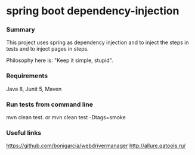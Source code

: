 # spring boot dependency-injection
### Summary
This project uses spring as dependency injection and to inject the steps in tests and to inject pages in steps.

Philosophy here is: "Keep it simple, stupid".

### Requirements
Java 8, Junit 5, Maven

### Run tests from command line
mvn clean test. or mvn clean test -Dtags=smoke

### Useful links
https://github.com/bonigarcia/webdrivermanager
http://allure.qatools.ru/
